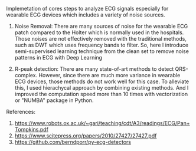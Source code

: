 Implemetation of cores steps to analyze ECG signals especially for wearable ECG devices which includes a variety of noise sources.

1. Noise Removal: There are many sources of noise for the wearable ECG patch compared to the Holter which is normally used in the hospitals.
                  Those noises are not effectively removed with the traditional methods, such as DWT which uses frequency bands to filter.
                  So, here I introduce semi-supervised learning technique from the clean set to remove noise patterns in ECG with Deep Learning
                  
2. R-peak detection: There are many state-of-art methods to detect QRS-complex. However, since there are much more variance in wearable ECG devices,
                     those methods do not work well for this case. To alleviate this, I used hierachycal approach by combining existing methods.
                     And I improved the computation speed more than 10 times with vectorization or "NUMBA" package in Python.
                     
                     
References: 

1. https://www.robots.ox.ac.uk/~gari/teaching/cdt/A3/readings/ECG/Pan+Tompkins.pdf
2. https://www.scitepress.org/papers/2010/27427/27427.pdf
3. https://github.com/berndporr/py-ecg-detectors
                    
